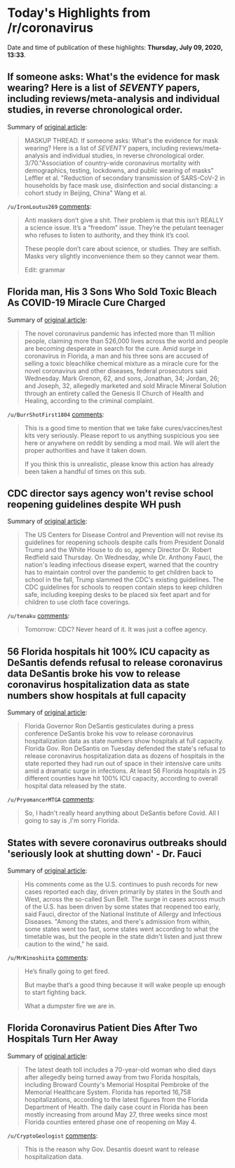 # Today's Highlights from /r/coronavirus

Date and time of publication of these highlights: **Thursday, July 09, 2020, 13:33**.

## If someone asks: What's the evidence for mask wearing? Here is a list of *SEVENTY* papers, including reviews/meta-analysis and individual studies, in reverse chronological order.

Summary of [original article](https://threader.app/thread/1279144399897866248):

> MASKUP THREAD. If someone asks: What's the evidence for mask wearing? Here is a list of *SEVENTY* papers, including reviews/meta-analysis and individual studies, in reverse chronological order. 3/70."Association of country-wide coronavirus mortality with demographics, testing, lockdowns, and public wearing of masks" Leffler et al. "Reduction of secondary transmission of SARS-CoV-2 in households by face mask use, disinfection and social distancing: a cohort study in Beijing, China" Wang et al.

`/u/IronLoutus269` [comments](https://www.reddit.com/r/Coronavirus/comments/ho40c4/if_someone_asks_whats_the_evidence_for_mask/):

> Anti maskers don’t give a shit. Their problem is that this isn’t REALLY a science issue. It’s a “freedom” issue. They’re the petulant teenager who refuses to listen to authority, and they think it’s cool. 
> 
> These people don’t care about science, or studies. They are selfish. Masks very slightly inconvenience them so they cannot wear them.
> 
> Edit: grammar

## Florida man, His 3 Sons Who Sold Toxic Bleach As COVID-19 Miracle Cure Charged

Summary of [original article](https://breakingwide.com/florida-man-his-3-sons-who-sold-toxic-bleach-as-covid-19-miracle-cure-charged/):

> The novel coronavirus pandemic has infected more than 11 million people, claiming more than 526,000 lives across the world and people are becoming desperate in search for the cure. Amid surge in coronavirus in Florida, a man and his three sons are accused of selling a toxic bleachlike chemical mixture as a miracle cure for the novel coronavirus and other diseases, federal prosecutors said Wednesday. Mark Grenon, 62, and sons, Jonathan, 34; Jordan, 26; and Joseph, 32, allegedly marketed and sold Miracle Mineral Solution through an entirety called the Genesis II Church of Health and Healing, according to the criminal complaint.

`/u/BurrShotFirst1804` [comments](https://www.reddit.com/r/Coronavirus/comments/ho0wyw/florida_man_his_3_sons_who_sold_toxic_bleach_as/):

> This is a good time to mention that we take fake cures/vaccines/test kits very seriously. Please report to us anything suspicious you see here or anywhere on reddit by sending a mod mail. We will alert the proper authorities and have it taken down.
> 
> If you think this is unrealistic, please know this action has already been taken a handful of times on this sub.

## CDC director says agency won't revise school reopening guidelines despite WH push

Summary of [original article](https://localnews8.com/politics/2020/07/09/cdc-director-says-agency-wont-revise-school-reopening-guidelines-despite-wh-push/):

> The US Centers for Disease Control and Prevention will not revise its guidelines for reopening schools despite calls from President Donald Trump and the White House to do so, agency Director Dr. Robert Redfield said Thursday. On Wednesday, while Dr. Anthony Fauci, the nation's leading infectious disease expert, warned that the country has to maintain control over the pandemic to get children back to school in the fall, Trump slammed the CDC's existing guidelines. The CDC guidelines for schools to reopen contain steps to keep children safe, including keeping desks to be placed six feet apart and for children to use cloth face coverings.

`/u/tenaku` [comments](https://www.reddit.com/r/Coronavirus/comments/ho2l8l/cdc_director_says_agency_wont_revise_school/):

> Tomorrow: CDC? Never heard of it. It was just a coffee agency.

## 56 Florida hospitals hit 100% ICU capacity as DeSantis defends refusal to release coronavirus data DeSantis broke his vow to release coronavirus hospitalization data as state numbers show hospitals at full capacity

Summary of [original article](https://www.salon.com/2020/07/08/56-florida-hospitals-hit-100-icu-capacity-as-desantis-defends-refusal-to-release-coronavirus-data/):

> Florida Governor Ron DeSantis gesticulates during a press conference DeSantis broke his vow to release coronavirus hospitalization data as state numbers show hospitals at full capacity. Florida Gov. Ron DeSantis on Tuesday defended the state's refusal to release coronavirus hospitalization data as dozens of hospitals in the state reported they had run out of space in their intensive care units amid a dramatic surge in infections. At least 56 Florida hospitals in 25 different counties have hit 100% ICU capacity, according to overall hospital data released by the state.

`/u/PryomancerMTGA` [comments](https://www.reddit.com/r/Coronavirus/comments/ho2ren/56_florida_hospitals_hit_100_icu_capacity_as/):

> So, I hadn't really heard anything about DeSantis before Covid. All I going to say is ,I'm sorry Florida.

## States with severe coronavirus outbreaks should 'seriously look at shutting down' - Dr. Fauci

Summary of [original article](https://www.cnbc.com/2020/07/09/states-with-severe-coronavirus-outbreaks-should-seriously-look-at-shutting-down-dr-fauci-says.html):

> His comments come as the U.S. continues to push records for new cases reported each day, driven primarily by states in the South and West, across the so-called Sun Belt. The surge in cases across much of the U.S. has been driven by some states that reopened too early, said Fauci, director of the National Institute of Allergy and Infectious Diseases. "Among the states, and there's admission from within, some states went too fast, some states went according to what the timetable was, but the people in the state didn't listen and just threw caution to the wind," he said.

`/u/MrKinoshiita` [comments](https://www.reddit.com/r/Coronavirus/comments/ho3xwe/states_with_severe_coronavirus_outbreaks_should/):

> He’s finally going to get fired. 
> 
> But maybe that’s a good thing because it will wake people up enough to start fighting back. 
> 
> What a dumpster fire we are in.

## Florida Coronavirus Patient Dies After Two Hospitals Turn Her Away

Summary of [original article](https://www.newsweek.com/florida-coronavirus-patient-dies-after-two-hospitals-turn-her-away-1516509):

> The latest death toll includes a 70-year-old woman who died days after allegedly being turned away from two Florida hospitals, including Broward County's Memorial Hospital Pembroke of the Memorial Healthcare System. Florida has reported 16,758 hospitalizations, according to the latest figures from the Florida Department of Health. The daily case count in Florida has been mostly increasing from around May 27, three weeks since most Florida counties entered phase one of reopening on May 4.

`/u/CryptoGeologist` [comments](https://www.reddit.com/r/Coronavirus/comments/ho3cnk/florida_coronavirus_patient_dies_after_two/):

> This is the reason why Gov. Desantis doesnt want to release hospitalization data.

